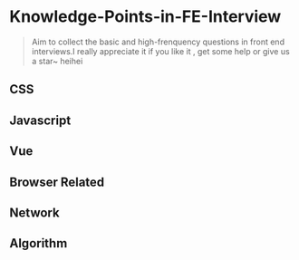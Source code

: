 # Knowledge-Points-in-FE-Interview

> Aim to collect the basic and high-frenquency questions in front end interviews.I really appreciate it if you like it , get some help or give us a star~  heihei

## CSS

## Javascript

## Vue

## Browser Related

## Network

## Algorithm

